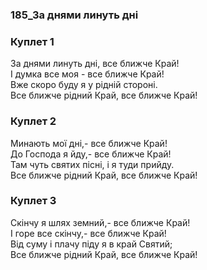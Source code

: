 ### 185_За днями линуть дні
### Куплет 1
За днями линуть дні, все ближче Край! <br/>І думка все моя - все ближче Край! <br/>Вже скоро буду я у рідній стороні. <br/>Все ближче рідний Край, все ближче Край!
### Куплет 2
Минають мої дні,- все ближче Край!<br/>До Господа я йду,- все ближче Край!<br/>Там чуть святих пісні, і я туди прийду.<br/>Все ближче рідний Край, все ближче Край!
### Куплет 3
Скінчу я шлях земний,- все ближче Край! <br/>І горе все скінчу,- все ближче Край! <br/>Від суму і плачу піду я в край Святий; <br/>Все ближче рідний Край, все ближче Край!
